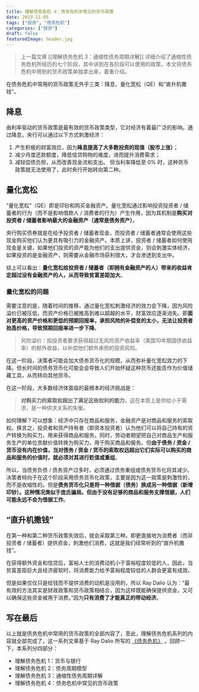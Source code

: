 ```yaml
---
title: 理解债务危机 4：债务危机中常见的货币政策
date: 2023-11-05
tags: ["投资", "债务危机"]
categories: ["投资"]
draft: false
featuredImage: header.jpg
---
```


>上一篇文章 [[理解债务危机 3：通缩性债务周期详解]] 详细介绍了通缩性债务危机所经历的七个阶段，其中讲到在各阶段可以使用的政策，本文将债务危机中用到的货币政策单独拿出来，着重介绍。

在债务危机中常用的货币政策无外乎三类：降息、量化宽松（QE）和“直升机撒钱”。
## 降息

由利率驱动的货币政策是最有效的货币政策类型，它对经济有着最广泛的影响。通过降息，央行可以通过以下方式刺激经济：
1. 产生积极的财富效应，因为**降息提高了大多数投资的现值（股市上涨）**；
2. 减少月度还款额度，降低信贷购物的难度，进而提升消费需求；
3. 减轻偿债负担，从而改善现金流和支出。
但当利率降低至 0% 时，这种货币政策就无法使用了，此时央行开始转向第二种。
## 量化宽松

“量化宽松”（QE）即是印钞和购买金融资产。量化宽松通过影响投资投资者 / 储蓄者的行为（而不是影响借款人 / 消费者的行为）产生作用，因为其机制是**购买对投资者 / 储蓄者影响最大的金融资产（通常是债务资产）**。

央行购买债券就是在给予投资者 / 储蓄者现金，而投资者 / 储蓄者通常会使用这些现金购买他们认为更具有吸引力的金融资产。本质上讲，投资者 / 储蓄者如何使用现金是关键，如果他们投资的资产能为他们的支出提供资金，则会刺激实体经济，如果投资的是金融资产，则需要从金融市场获利很大，才会渗透到支出中。

综上可以看出：**量化宽松给投资者 / 储蓄者（即拥有金融资产的人）带来的收益肯定超过没有金融资产的人，从而导致贫富差距加大**。

### 量化宽松的问题

需要注意的是，随着时间的推移，通过量化宽松刺激经济的效力会下降，因为风险溢价已被压低，而资产价格已被推高到难以超越的水平，财富效应逐渐消失。即**面对更高的资产价格和更低的预期回报率，承担风险的补偿变的太小，无法让投资者抬高价格，导致预期回报率进一步下降**。

>风险溢价：指投资者要求获得超过无风险资产收益率（美国10年期国债收益率）的额外收益，以补偿他们额外承担的投资风险。

在这一阶段，决策者可能会加大债务货币化的规模，从而弥补量化宽松效力的下降。但长时间的债务货币化可能会会导致人们开始怀疑这种货币还能否作为价值储藏工具，从而转向其他货币。

在这一阶段，大多数经济体面临的最根本的经济挑战是：

>**对购买力的索取权超出了满足这些权利的能力**，这在本质上是供给小于需求，是一种供求关系的失衡。

如何理解？可以想象：经济中只存在商品和服务，金融资产是对商品和服务的索取权。换言之，投资者和资产持有者（即资本投资者）认为他们可以将自己持有的资产转换为购买力，用来获得商品和服务。同时，劳动者期望把自己对商品生产和服务生产的单位贡献价值转换为购买力，用于购买商品和服务。但**由于债务 / 资金 / 货币没有内在价值，当对债务 / 资金 / 货币的索取权远超出它们实际可以购买的商品和服务的价值时，就必须对其进行贬值或重组**。

所以，当债务负债 / 债务资产过多时，必须通过债务重组或债务货币化将其减少。决策者倾向于在这个阶段采用债务货币化政策，主要是因为这一政策是刺激性的，而不是收缩性的。但是**债务货币化只是将一种借据（债务）换成另一种借据（新增印钞）。这种情况类似于庞氏骗局。但由于没有足够的商品和服务支撑借据，人们可能永远不会为借据工作**。

## “直升机撒钱”

在第一种和第二种货币政策失效后，就会采取第三种。即更直接地为消费者（而非投资者 / 储蓄者）提供资金，刺激他们消费，这就是我们经常听到的“直升机撒钱”。

在获得额外资金和信贷后，富裕人士的消费动机小于富裕程度较低的人，因此，当贫富差距巨大且经济疲软时，将消费能力给予富裕程度较低的人群会更富有成效。

但是如果仅仅只是给钱而不提供消费的动机是没用的，所以 Ray Dalio 认为：“最有效的方法其实是财政政策和货币政策相结合，因为这样既能确保提供资金，又可以确保这些资金被用于消费。”因为**只有消费了才能真正的带动经济**。

## 写在最后

以上就是债务危机中常用的货币政策的全部内容了，至此，理解债务危机系列的内容就全部完成了，这一系列文章基于 Ray Dalio 所写的 [《债务危机》](https://book.douban.com/subject/30486499/) 。回顾一下，本系列分四部分：
- 理解债务危机 1：货币与银行
- 理解债务危机 2：债务周期模型
- 理解债务危机 3：通缩性债务周期详解
- 理解债务危机 4：债务危机中常见的货币政策